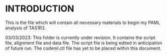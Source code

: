 # INTRODUCTION 
This is the file which will contain all necessary materials to begin my PAML analysis of TAS1R3. 

03/03/2023: This folder is currently under revision. It contains the script file, alignment file and data file. The script file is being edited in anticipation of future run. The codeml.ctl file has yet to be placed within this document. 
